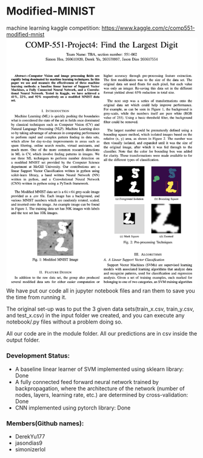 # Modified-MINIST
machine learning kaggle competition: https://www.kaggle.com/c/comp551-modified-mnist
![alt text](https://github.com/simonizerlol/Modified-MINIST/blob/master/Screen%20Shot%202020-08-16%20at%201.31.36%20PM.png)
We have put our code all in jupyter notebook files and ran them to save you the time from running it.

The original set-up was to put the 3 given data sets(train_x.csv, train_y.csv, and test_x.csv)
in the input folder we created, and you can execute any notebook/.py files without a problem doing so.

All our code are in the module folder.
All our predictions are in csv inside the output folder.

### Development Status:
* A baseline linear learner of SVM implemented using sklearn library: Done
* A fully connected feed forward neural network trained by backpropagation, where the architecture of the network (number of nodes, layers, learning rate, etc.) are determined by cross-validation: Done
* CNN implemented using pytorch library: Done

### Members(Github names):
* DerekYu177
* jasondias9
* simonizerlol

